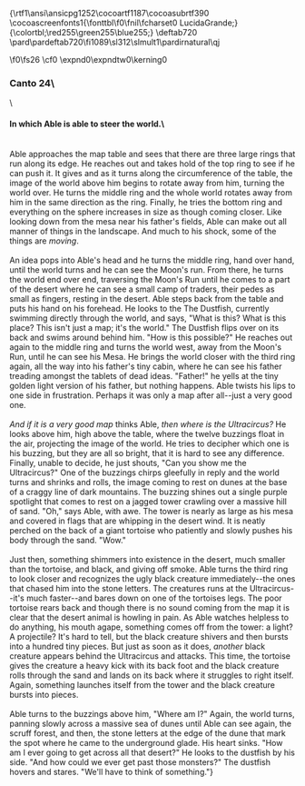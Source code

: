 {\rtf1\ansi\ansicpg1252\cocoartf1187\cocoasubrtf390
\cocoascreenfonts1{\fonttbl\f0\fnil\fcharset0 LucidaGrande;}
{\colortbl;\red255\green255\blue255;}
\deftab720
\pard\pardeftab720\fi1089\sl312\slmult1\pardirnatural\qj

\f0\fs26 \cf0 \expnd0\expndtw0\kerning0
### Canto 24\
\
#### In which Able is able to steer the world.\
\
Able approaches the map table and sees that there are three large rings that run along its edge. He reaches out and takes hold of the top ring to see if he can push it. It gives and as it turns along the circumference of the table, the image of the world above him begins to rotate away from him, turning the world over. He turns the middle ring and the whole world rotates away from him in the same direction as the ring. Finally, he tries the bottom ring and everything on the sphere increases in size as though coming closer. Like looking down from the mesa near his father's fields, Able can make out all manner of things in the landscape. And much to his shock, some of the things are *moving*.\
\
An idea pops into Able's head and he turns the middle ring, hand over hand, until the world turns and he can see the Moon's run. From there, he turns the world end over end, traversing the Moon's Run until he comes to a part of the desert where he can see a small camp of traders, their pedes as small as fingers, resting in the desert. Able steps back from the table and puts his hand on his forehead. He looks to the The Dustfish, currently swimming directly through the world, and says, "What is this? What is this place? This isn't just a map; it's the world." The Dustfish flips over on its back and swims around behind him. "How is this possible?" He reaches out again to the middle ring and turns the world west, away from the Moon's Run, until he can see his Mesa. He brings the world closer with the third ring again, all the way into his father's tiny cabin, where he can see his father treading amongst the tablets of dead ideas. "Father!" he yells at the tiny golden light version of his father, but nothing happens. Able twists his lips to one side in frustration. Perhaps it was only a map after all--just a very good one.\
\
*And if it is a very good map* thinks Able, *then where is the Ultracircus?* He looks above him, high above the table, where the twelve buzzings float in the air, projecting the image of the world. He tries to decipher which one is his buzzing, but they are all so bright, that it is hard to see any difference. Finally, unable to decide, he just shouts, "Can you show me the Ultracircus?" One of the buzzings chirps gleefully in reply and the world turns and shrinks and rolls, the image coming to rest on dunes at the base of a craggy line of dark mountains. The buzzing shines out a single purple spotlight that comes to rest on a jagged tower crawling over a massive hill of sand. "Oh," says Able, with awe. The tower is nearly as large as his mesa and covered in flags that are whipping in the desert wind. It is neatly perched on the back of a giant tortoise who patiently and slowly pushes his body through the sand. "Wow."\
\
Just then, something shimmers into existence in the desert, much smaller than the tortoise, and black, and giving off smoke. Able turns the third ring to look closer and recognizes the ugly black creature immediately--the ones that chased him into the stone letters. The creatures runs at the Ultracircus--it's much faster--and bares down on one of the tortoises legs. The poor tortoise rears back and though there is no sound coming from the map it is clear that the desert animal is howling in pain. As Able watches helpless to do anything, his mouth agape, something comes off from the tower: a light? A projectile? It's hard to tell, but the black creature shivers and then bursts into a hundred tiny pieces. But just as soon as it does, *another* black creature appears behind the Ultracircus and attacks. This time, the tortoise gives the creature a heavy kick with its back foot and the black creature rolls through the sand and lands on its back where it struggles to right itself. Again, something launches itself from the tower and the black creature bursts into pieces.\
\
Able turns to the buzzings above him, "Where am I?" Again, the world turns, panning slowly across a massive sea of dunes until Able can see again, the scruff forest, and then, the stone letters at the edge of the dune that mark the spot where he came to the underground glade. His heart sinks. "How am I ever going to get across all that desert?" He looks to the dustfish by his side. "And how could we ever get past those monsters?" The dustfish hovers and stares. "We'll have to think of something."}
